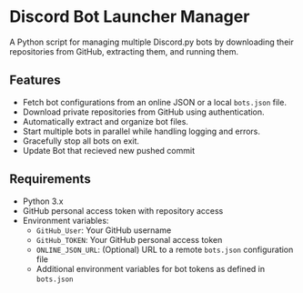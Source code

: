 # Discord Bot Launcher Manager

A Python script for managing multiple Discord.py bots by downloading their repositories from GitHub, extracting them, and running them.

## Features
- Fetch bot configurations from an online JSON or a local `bots.json` file.
- Download private repositories from GitHub using authentication.
- Automatically extract and organize bot files.
- Start multiple bots in parallel while handling logging and errors.
- Gracefully stop all bots on exit.
- Update Bot that recieved new pushed commit

## Requirements
- Python 3.x
- GitHub personal access token with repository access
- Environment variables:
  - `GitHub_User`: Your GitHub username
  - `GitHub_TOKEN`: Your GitHub personal access token
  - `ONLINE_JSON_URL`: (Optional) URL to a remote `bots.json` configuration file
  - Additional environment variables for bot tokens as defined in `bots.json`
